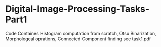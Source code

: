 # Digital-Image-Processing-Tasks-Part1

Code Containes Histogram computation from scratch, Otsu Binarization, Morphologcal oprations, Connected Component finding
see task1.pdf

